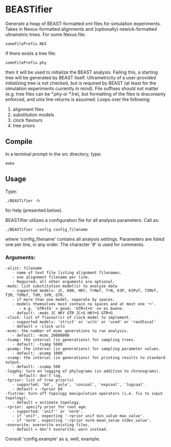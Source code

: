 BEASTifier
====================
Generate a heap of BEAST-formatted xml files for simulation experiments. Takes in Nexus-formatted alignments and (optionally) newick-formatted ultrametric trees. For some Nexus file:

	someFilePrefix.NEX
if there exists a tree file:

	someFilePrefix.phy
then it will be used to initialize the BEAST analysis. Failing this, a starting tree will be generated by BEAST itself. Ultrametricity of a user-provided initializing tree is not checked, but is required by BEAST (at least for the simulation experiments currently in mind). File suffixes should not matter (e.g. tree files can be *.phy or *.tre), but formatting of the files is draconianly enforced, and unix line returns is assumed. Loops over the following:
1) alignment files
2) substitution models
3) clock flavours
4) tree priors

Compile
---------------

In a  terminal prompt in the src directory, type:

	make
Usage
---------------

Type:

	./BEASTifier -h

for help (presented below).

BEASTifier utilizes a configuration file for all analysis parameters. Call as:

	./BEASTifier -config config_filename

where 'config_filename' contains all analysis settings. Parameters are listed one per line, in any order. The character '#' is used for comments.
### Arguments:

	-alist: filename
	   - name of text file listing alignment filenames.
	   - one alignment filename per line.
	   - Required; all other arguments are optional.
	-mods: list substitution model(s) to analyze data
	   - supported models: JC, K80, HKY, TrNef, TrN, K3P, K3Puf, TIMef, TIM, TVMef, TVM, SYM, GTR.
	   - if more than one model, separate by spaces.
	   - models themselves must contain no spaces and at most one '+'.
	      - e.g. 'GTR+IG' = good; 'GTR+I+G' no es bueno.
	   - default: -mods JC HKY GTR JC+G HKY+G GTR+G
	-clock: list of flavour(s) of clock model to implement.
	   - supported models: 'strict' or 'ucln' or 'uced' or 'randlocal'
	   - default = -clock ucln
	-mcmc: the number of mcmc generations to run analysis.
	   - default: -mcmc 20000000
	-tsamp: the interval (in generations) for sampling trees.
	   - default: -tsamp 5000
	-psamp: the interval (in generations) for sampling parameter values.
	   - default: -psamp 1000
	-ssamp: the interval (in generations) for printing results to standard output.
	   - default: -ssamp 500
	-logphy: turn on logging of phylograms (in addition to chronograms).
	   -  default: don't log.
	-tprior: list of tree prior(s)
	   - supported: 'bd', 'yule', 'concoal', 'expcoal', 'logcoal'.
	   - default = -tprior bd
	-fixtree: turn off topology manipulation operators (i.e. fix to input topology).
	   - default = estimate topology.
	-rprior: specify prior for root age.
	   - supported: 'unif'' or 'norm'.
	   - if 'unif', expecting '-rprior unif min_value max_value'.
	   - if 'norm', expecting '-rprior norm mean_value stdev_value'.
	-overwrite: overwrite existing files.
	   - default = don't overwrite; warn instead.

Consult 'config.example' as a, well, example.
